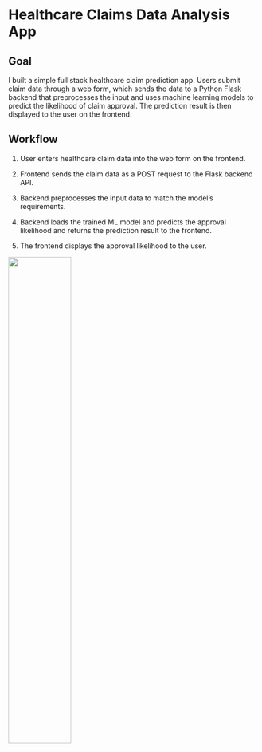 # Healthcare Claims Data Analysis App

## Goal
I built a simple full stack healthcare claim prediction app.
Users submit claim data through a web form, which sends the data to a Python Flask backend that preprocesses the input and uses machine learning models to predict the likelihood of claim approval.
The prediction result is then displayed to the user on the frontend.

## Workflow
1. User enters healthcare claim data into the web form on the frontend.

2. Frontend sends the claim data as a POST request to the Flask backend API.

3. Backend preprocesses the input data to match the model’s requirements.

4. Backend loads the trained ML model and predicts the approval likelihood and returns the prediction result to the frontend.

5. The frontend displays the approval likelihood to the user.

<img src="data/screenshot.jpg" width="50%">